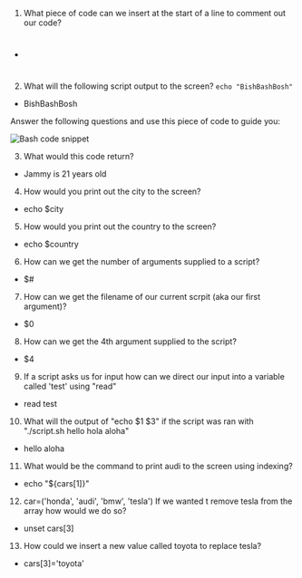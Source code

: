 1) What piece of code can we insert at the start of a line to comment out our code?

- #


2) What will the following script output to the screen? 
`echo "BishBashBosh"`

- BishBashBosh

Answer the following questions and use this piece of code to guide you:

![Bash code snippet](https://i.ibb.co/NncnrQ2/carbon-7.png)

3) What would this code return?

- Jammy is 21 years old

4) How would you print out the city to the screen?

- echo $city

5) How would you print out the country to the screen?

- echo $country

6) How can we get the number of arguments supplied to a script?

- $#

7) How can we get the filename of our current scrpit (aka our first argument)?

- $0

8) How can we get the 4th argument supplied to the script?

- $4

9) If a script asks us for input how can we direct our input into a variable called 'test' using "read"

- read test

10) What will the output of "echo $1 $3" if the script was ran with "./script.sh hello hola aloha"

- hello aloha

11) What would be the command to print audi to the screen using indexing?

- echo "${cars[1]}"


12) car=('honda', 'audi', 'bmw', 'tesla') If we wanted t remove tesla from the array how would we do so?

- unset cars[3]

13) How could we insert a new value called toyota to replace tesla?

- cars[3]='toyota'